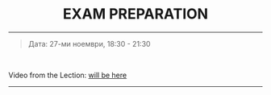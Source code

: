 <h1 align="center">EXAM PREPARATION</h1>

<hr>

<blockquote>
    <p>Дата: 27-ми ноември, 18:30 - 21:30</p>
</blockquote>

<br>

<p>
    Video from the Lection: <a href="#">will be here</a>
</p>

<hr>